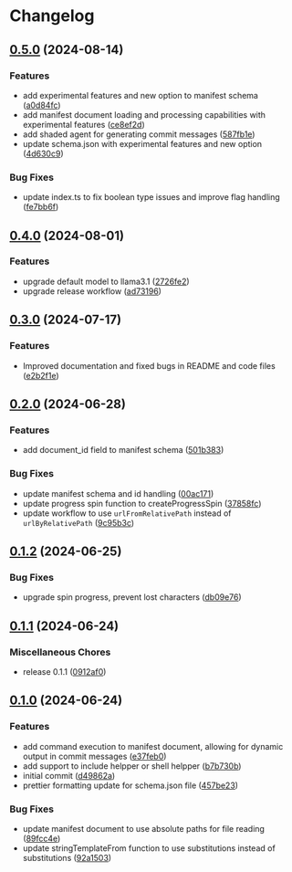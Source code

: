 # Changelog

## [0.5.0](https://github.com/JonDotsoy/q-project/compare/q-v0.4.0...q-v0.5.0) (2024-08-14)


### Features

* add experimental features and new option to manifest schema ([a0d84fc](https://github.com/JonDotsoy/q-project/commit/a0d84fcb1f7960ac132c7eb68c6b3b994e2ff949))
* add manifest document loading and processing capabilities with experimental features ([ce8ef2d](https://github.com/JonDotsoy/q-project/commit/ce8ef2de3d74cd4f79ada8f941b3b92984b10c33))
* add shaded agent for generating commit messages ([587fb1e](https://github.com/JonDotsoy/q-project/commit/587fb1eb808cca5c6cadc0b08ebba6fa054009ef))
* update schema.json with experimental features and new option ([4d630c9](https://github.com/JonDotsoy/q-project/commit/4d630c9d354e1f98e1fe71b80fb22a8f1eca66c6))


### Bug Fixes

* update index.ts to fix boolean type issues and improve flag handling ([fe7bb6f](https://github.com/JonDotsoy/q-project/commit/fe7bb6ffb1cf5ef7abe4815f57355af1f8128859))

## [0.4.0](https://github.com/JonDotsoy/q-project/compare/q-v0.3.0...q-v0.4.0) (2024-08-01)


### Features

* upgrade default model to llama3.1 ([2726fe2](https://github.com/JonDotsoy/q-project/commit/2726fe23997f47575b94d2ce99d58e7e2a79ae8b))
* upgrade release workflow ([ad73196](https://github.com/JonDotsoy/q-project/commit/ad7319653138ae20589e47ece9db3ab6cb90e20f))

## [0.3.0](https://github.com/JonDotsoy/q-project/compare/q-v0.2.0...q-v0.3.0) (2024-07-17)


### Features

* Improved documentation and fixed bugs in README and code files ([e2b2f1e](https://github.com/JonDotsoy/q-project/commit/e2b2f1e21cab555d4e0e0c2991663ee912381147))

## [0.2.0](https://github.com/JonDotsoy/q-project/compare/q-v0.1.2...q-v0.2.0) (2024-06-28)


### Features

* add document_id field to manifest schema ([501b383](https://github.com/JonDotsoy/q-project/commit/501b383ded02b344036e389f13ceabce5052d70d))


### Bug Fixes

* update manifest schema and id handling ([00ac171](https://github.com/JonDotsoy/q-project/commit/00ac171ad7ecd3501d255d7487d911f50ec09e90))
* update progress spin function to createProgressSpin ([37858fc](https://github.com/JonDotsoy/q-project/commit/37858fc8e853d0d2265f5873fec0fb66df6ca2ca))
* update workflow to use `urlFromRelativePath` instead of `urlByRelativePath` ([9c95b3c](https://github.com/JonDotsoy/q-project/commit/9c95b3c35dad2deb59cc43339451f5c8bb1dc4ad))

## [0.1.2](https://github.com/JonDotsoy/q-project/compare/q-v0.1.1...q-v0.1.2) (2024-06-25)


### Bug Fixes

* upgrade spin progress, prevent lost characters ([db09e76](https://github.com/JonDotsoy/q-project/commit/db09e76828f40528ad3112680a7897d6f4193247))

## [0.1.1](https://github.com/JonDotsoy/q-project/compare/q-v0.1.0...q-v0.1.1) (2024-06-24)


### Miscellaneous Chores

* release 0.1.1 ([0912af0](https://github.com/JonDotsoy/q-project/commit/0912af0a15517f3afa9d093aa73ae2bfbdaff998))

## [0.1.0](https://github.com/JonDotsoy/q-project/compare/q-v0.0.1...q-v0.1.0) (2024-06-24)


### Features

* add command execution to manifest document, allowing for dynamic output in commit messages ([e37feb0](https://github.com/JonDotsoy/q-project/commit/e37feb0655b146bd70152776eb8c991ee593aef0))
* add support to include helpper or shell helpper ([b7b730b](https://github.com/JonDotsoy/q-project/commit/b7b730bb3dde3971c925aad74b51da5e470f506e))
* initial commit ([d49862a](https://github.com/JonDotsoy/q-project/commit/d49862a0bc48e1bf752adcb860a64d0ea8026d59))
* prettier formatting update for schema.json file ([457be23](https://github.com/JonDotsoy/q-project/commit/457be2347db08a46fc74a73db7cbf48a5b197d35))


### Bug Fixes

* update manifest document to use absolute paths for file reading ([89fcc4e](https://github.com/JonDotsoy/q-project/commit/89fcc4effd923c7edbbb51b5930fddb13f7232cd))
* update stringTemplateFrom function to use substitutions instead of substitutions ([92a1503](https://github.com/JonDotsoy/q-project/commit/92a1503bc291b5a5ae750c4c26ecbf5c39b8817a))
